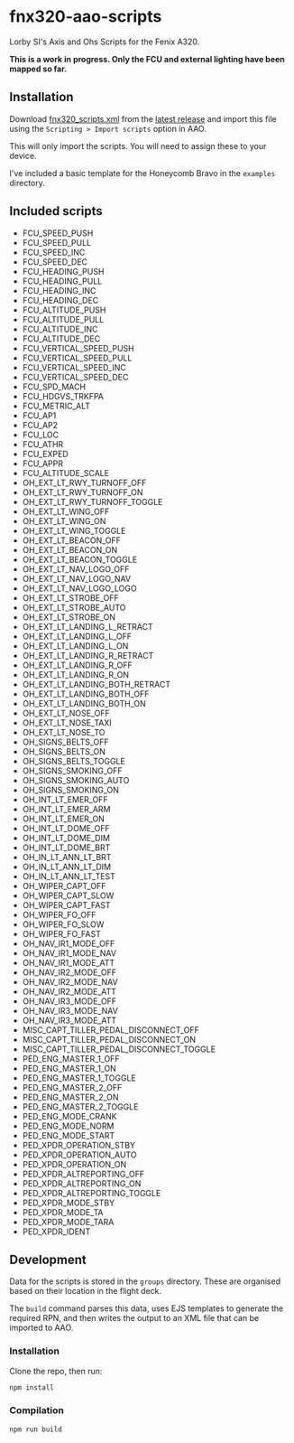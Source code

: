 # fnx320-aao-scripts

Lorby SI's Axis and Ohs Scripts for the Fenix A320.

**This is a work in progress. Only the FCU and external lighting have been mapped so far.**

## Installation

Download [fnx320_scripts.xml](https://github.com/alexcrawford/fnx320-aao-scripts/releases/latest/download/fnx320_scripts.xml) from
the [latest release](https://github.com/alexcrawford/fnx320-aao-scripts/releases/latest) and import this file using
the `Scripting > Import scripts` option in AAO.

This will only import the scripts. You will need to assign these to your device.

I've included a basic template for the Honeycomb Bravo in the `examples` directory.

## Included scripts

* FCU_SPEED_PUSH
* FCU_SPEED_PULL
* FCU_SPEED_INC
* FCU_SPEED_DEC
* FCU_HEADING_PUSH
* FCU_HEADING_PULL
* FCU_HEADING_INC
* FCU_HEADING_DEC
* FCU_ALTITUDE_PUSH
* FCU_ALTITUDE_PULL
* FCU_ALTITUDE_INC
* FCU_ALTITUDE_DEC
* FCU_VERTICAL_SPEED_PUSH
* FCU_VERTICAL_SPEED_PULL
* FCU_VERTICAL_SPEED_INC
* FCU_VERTICAL_SPEED_DEC
* FCU_SPD_MACH
* FCU_HDGVS_TRKFPA
* FCU_METRIC_ALT
* FCU_AP1
* FCU_AP2
* FCU_LOC
* FCU_ATHR
* FCU_EXPED
* FCU_APPR
* FCU_ALTITUDE_SCALE
* OH_EXT_LT_RWY_TURNOFF_OFF
* OH_EXT_LT_RWY_TURNOFF_ON
* OH_EXT_LT_RWY_TURNOFF_TOGGLE
* OH_EXT_LT_WING_OFF
* OH_EXT_LT_WING_ON
* OH_EXT_LT_WING_TOGGLE
* OH_EXT_LT_BEACON_OFF
* OH_EXT_LT_BEACON_ON
* OH_EXT_LT_BEACON_TOGGLE
* OH_EXT_LT_NAV_LOGO_OFF
* OH_EXT_LT_NAV_LOGO_NAV
* OH_EXT_LT_NAV_LOGO_LOGO
* OH_EXT_LT_STROBE_OFF
* OH_EXT_LT_STROBE_AUTO
* OH_EXT_LT_STROBE_ON
* OH_EXT_LT_LANDING_L_RETRACT
* OH_EXT_LT_LANDING_L_OFF
* OH_EXT_LT_LANDING_L_ON
* OH_EXT_LT_LANDING_R_RETRACT
* OH_EXT_LT_LANDING_R_OFF
* OH_EXT_LT_LANDING_R_ON
* OH_EXT_LT_LANDING_BOTH_RETRACT
* OH_EXT_LT_LANDING_BOTH_OFF
* OH_EXT_LT_LANDING_BOTH_ON
* OH_EXT_LT_NOSE_OFF
* OH_EXT_LT_NOSE_TAXI
* OH_EXT_LT_NOSE_TO
* OH_SIGNS_BELTS_OFF
* OH_SIGNS_BELTS_ON
* OH_SIGNS_BELTS_TOGGLE
* OH_SIGNS_SMOKING_OFF
* OH_SIGNS_SMOKING_AUTO
* OH_SIGNS_SMOKING_ON
* OH_INT_LT_EMER_OFF
* OH_INT_LT_EMER_ARM
* OH_INT_LT_EMER_ON
* OH_INT_LT_DOME_OFF
* OH_INT_LT_DOME_DIM
* OH_INT_LT_DOME_BRT
* OH_IN_LT_ANN_LT_BRT
* OH_IN_LT_ANN_LT_DIM
* OH_IN_LT_ANN_LT_TEST
* OH_WIPER_CAPT_OFF
* OH_WIPER_CAPT_SLOW
* OH_WIPER_CAPT_FAST
* OH_WIPER_FO_OFF
* OH_WIPER_FO_SLOW
* OH_WIPER_FO_FAST
* OH_NAV_IR1_MODE_OFF
* OH_NAV_IR1_MODE_NAV
* OH_NAV_IR1_MODE_ATT
* OH_NAV_IR2_MODE_OFF
* OH_NAV_IR2_MODE_NAV
* OH_NAV_IR2_MODE_ATT
* OH_NAV_IR3_MODE_OFF
* OH_NAV_IR3_MODE_NAV
* OH_NAV_IR3_MODE_ATT
* MISC_CAPT_TILLER_PEDAL_DISCONNECT_OFF
* MISC_CAPT_TILLER_PEDAL_DISCONNECT_ON
* MISC_CAPT_TILLER_PEDAL_DISCONNECT_TOGGLE
* PED_ENG_MASTER_1_OFF
* PED_ENG_MASTER_1_ON
* PED_ENG_MASTER_1_TOGGLE
* PED_ENG_MASTER_2_OFF
* PED_ENG_MASTER_2_ON
* PED_ENG_MASTER_2_TOGGLE
* PED_ENG_MODE_CRANK
* PED_ENG_MODE_NORM
* PED_ENG_MODE_START
* PED_XPDR_OPERATION_STBY
* PED_XPDR_OPERATION_AUTO
* PED_XPDR_OPERATION_ON
* PED_XPDR_ALTREPORTING_OFF
* PED_XPDR_ALTREPORTING_ON
* PED_XPDR_ALTREPORTING_TOGGLE
* PED_XPDR_MODE_STBY
* PED_XPDR_MODE_TA
* PED_XPDR_MODE_TARA
* PED_XPDR_IDENT

## Development

Data for the scripts is stored in the `groups` directory. These are organised based on their location in the flight deck.

The `build` command parses this data, uses EJS templates to generate the required RPN, and then writes the output to an XML file
that can be imported to AAO.

### Installation
Clone the repo, then run:
```bash
npm install
```

### Compilation

```bash
npm run build
```
